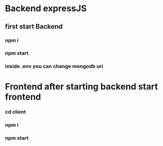 # Backend expressJS
## first start Backend
### npm i
### npm start
### inside .env you can change mongodb uri

# Frontend after starting backend start frontend
### cd client
### npm i
### npm start